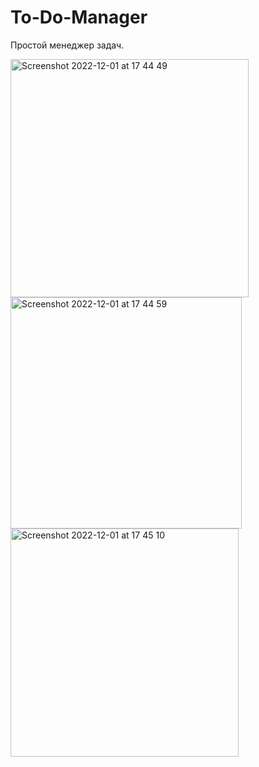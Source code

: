 # To-Do-Manager

Простой менеджер задач.

<img width="381" alt="Screenshot 2022-12-01 at 17 44 49" src="https://user-images.githubusercontent.com/102033935/205679771-66235dd8-fec2-4cb8-a171-ea050bdf0369.png">
<img width="370" alt="Screenshot 2022-12-01 at 17 44 59" src="https://user-images.githubusercontent.com/102033935/205679777-c6433f5c-2b87-4ecc-93f6-caea3f3e1a8e.png">
<img width="365" alt="Screenshot 2022-12-01 at 17 45 10" src="https://user-images.githubusercontent.com/102033935/205679778-d04fbede-5f36-4d3d-a2a0-0d929adcbab2.png">

